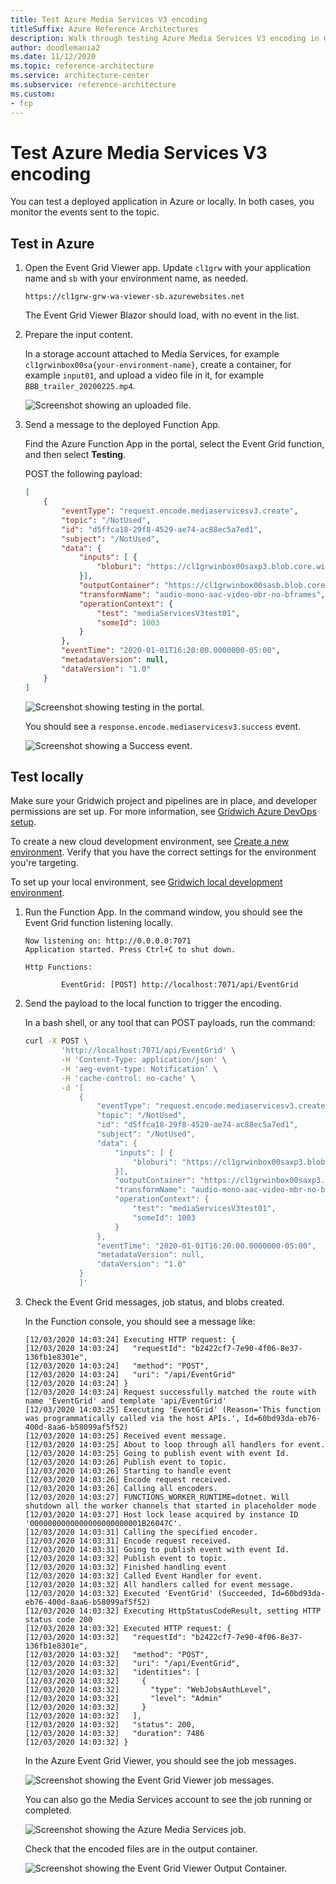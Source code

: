 ```yaml
---
title: Test Azure Media Services V3 encoding
titleSuffix: Azure Reference Architectures
description: Walk through testing Azure Media Services V3 encoding in Gridwich.
author: doodlemania2
ms.date: 11/12/2020
ms.topic: reference-architecture
ms.service: architecture-center
ms.subservice: reference-architecture
ms.custom:
- fcp
---
```


# Test Azure Media Services V3 encoding

You can test a deployed application in Azure or locally. In both cases, you monitor the events sent to the topic.

## Test in Azure

1. Open the Event Grid Viewer app. Update `cl1grw` with your application name and `sb` with your environment name, as needed.
   
   `https://cl1grw-grw-wa-viewer-sb.azurewebsites.net`
   
   The Event Grid Viewer Blazor should load, with no event in the list.
   
1. Prepare the input content.
   
   In a storage account attached to Media Services, for example `cl1grwinbox00sa{your-environment-name}`, create a container, for example `input01`, and upload a video file in it, for example `BBB_trailer_20200225.mp4`.
   
   ![Screenshot showing an uploaded file.](media/uploaded-file.png)
   
1. Send a message to the deployed Function App.
   
   Find the Azure Function App in the portal, select the Event Grid function, and then select **Testing**.
   
   POST the following payload:
   
   ```json
   [
       {
           "eventType": "request.encode.mediaservicesv3.create",
           "topic": "/NotUsed",
           "id": "d5ffca18-29f8-4529-ae74-ac88ec5a7ed1",
           "subject": "/NotUsed",
           "data": {
               "inputs": [ {
                   "bloburi": "https://cl1grwinbox00saxp3.blob.core.windows.net/input01/BBB_trailer_20200225.mp4"
               }],
               "outputContainer": "https://cl1grwinbox00sasb.blob.core.windows.net/output01/",
               "transformName": "audio-mono-aac-video-mbr-no-bframes",
               "operationContext": {
                   "test": "mediaServicesV3test01",
                   "someId": 1003
               }
           },
           "eventTime": "2020-01-01T16:20:00.0000000-05:00",
           "metadataVersion": null,
           "dataVersion": "1.0"
       }
   ]
   ```
   
   ![Screenshot showing testing in the portal.](media/portal-testing.png)
   
   You should see a `response.encode.mediaservicesv3.success` event.
   
   ![Screenshot showing a Success event.](media/success-viewer.png)
   
## Test locally

Make sure your Gridwich project and pipelines are in place, and developer permissions are set up. For more information, see [Gridwich Azure DevOps setup](set-up-azure-devops.md). 

To create a new cloud development environment, see [Create a new environment](create-delete-cloud-environment.md). Verify that you have the correct settings for the environment you're targeting.

To set up your local environment, see [Gridwich local development environment](set-up-local-environment.md).

1. Run the Function App. In the command window, you should see the Event Grid function listening locally.
   
   ```text
   Now listening on: http://0.0.0.0:7071
   Application started. Press Ctrl+C to shut down.
   
   Http Functions:
   
           EventGrid: [POST] http://localhost:7071/api/EventGrid
   ```
   
1. Send the payload to the local function to trigger the encoding.
   
   In a bash shell, or any tool that can POST payloads, run the command:
   
   ```bash
   curl -X POST \
           'http://localhost:7071/api/EventGrid' \
           -H 'Content-Type: application/json' \
           -H 'aeg-event-type: Notification' \
           -H 'cache-control: no-cache' \
           -d '[
               {
                   "eventType": "request.encode.mediaservicesv3.create",
                   "topic": "/NotUsed",
                   "id": "d5ffca18-29f8-4529-ae74-ac88ec5a7ed1",
                   "subject": "/NotUsed",
                   "data": {
                       "inputs": [ {
                           "bloburi": "https://cl1grwinbox00saxp3.blob.core.windows.net/input01/BBB_trailer_20200225.mp4"
                       }],
                       "outputContainer": "https://cl1grwinbox00saxp3.blob.core.windows.net/output02/",
                       "transformName": "audio-mono-aac-video-mbr-no-bframes",
                       "operationContext": {
                           "test": "mediaServicesV3test01",
                           "someId": 1003
                       }
                   },
                   "eventTime": "2020-01-01T16:20:00.0000000-05:00",
                   "metadataVersion": null,
                   "dataVersion": "1.0"
               }
               ]'
   ```
   
1. Check the Event Grid messages, job status, and blobs created.
   
   In the Function console, you should see a message like:
   
   ```text
   [12/03/2020 14:03:24] Executing HTTP request: {
   [12/03/2020 14:03:24]   "requestId": "b2422cf7-7e90-4f06-8e37-136fb1e8301e",
   [12/03/2020 14:03:24]   "method": "POST",
   [12/03/2020 14:03:24]   "uri": "/api/EventGrid"
   [12/03/2020 14:03:24] }
   [12/03/2020 14:03:24] Request successfully matched the route with name 'EventGrid' and template 'api/EventGrid'
   [12/03/2020 14:03:25] Executing 'EventGrid' (Reason='This function was programmatically called via the host APIs.', Id=60bd93da-eb76-400d-8aa6-b58099af5f52)
   [12/03/2020 14:03:25] Received event message.
   [12/03/2020 14:03:25] About to loop through all handlers for event.
   [12/03/2020 14:03:25] Going to publish event with event Id.
   [12/03/2020 14:03:26] Publish event to topic.
   [12/03/2020 14:03:26] Starting to handle event
   [12/03/2020 14:03:26] Encode request received.
   [12/03/2020 14:03:26] Calling all encoders.
   [12/03/2020 14:03:27] FUNCTIONS_WORKER_RUNTIME=dotnet. Will shutdown all the worker channels that started in placeholder mode
   [12/03/2020 14:03:27] Host lock lease acquired by instance ID '0000000000000000000000001B26047C'.
   [12/03/2020 14:03:31] Calling the specified encoder.
   [12/03/2020 14:03:31] Encode request received.
   [12/03/2020 14:03:31] Going to publish event with event Id.
   [12/03/2020 14:03:32] Publish event to topic.
   [12/03/2020 14:03:32] Finished handling event
   [12/03/2020 14:03:32] Called Event Handler for event.
   [12/03/2020 14:03:32] All handlers called for event message.
   [12/03/2020 14:03:32] Executed 'EventGrid' (Succeeded, Id=60bd93da-eb76-400d-8aa6-b58099af5f52)
   [12/03/2020 14:03:32] Executing HttpStatusCodeResult, setting HTTP status code 200
   [12/03/2020 14:03:32] Executed HTTP request: {
   [12/03/2020 14:03:32]   "requestId": "b2422cf7-7e90-4f06-8e37-136fb1e8301e",
   [12/03/2020 14:03:32]   "method": "POST",
   [12/03/2020 14:03:32]   "uri": "/api/EventGrid",
   [12/03/2020 14:03:32]   "identities": [
   [12/03/2020 14:03:32]     {
   [12/03/2020 14:03:32]       "type": "WebJobsAuthLevel",
   [12/03/2020 14:03:32]       "level": "Admin"
   [12/03/2020 14:03:32]     }
   [12/03/2020 14:03:32]   ],
   [12/03/2020 14:03:32]   "status": 200,
   [12/03/2020 14:03:32]   "duration": 7486
   [12/03/2020 14:03:32] }
   ```
   
   In the Azure Event Grid Viewer, you should see the job messages.
   
   ![Screenshot showing the Event Grid Viewer job messages.](media/viewer.png)
   
   You can also go the Media Services account to see the job running or completed.
   
   ![Screenshot showing the Azure Media Services job.](media/media-services-job.png)
   
   Check that the encoded files are in the output container.
   
   ![Screenshot showing the Event Grid Viewer Output Container.](media/output-container.png)
